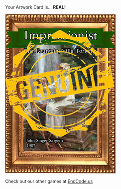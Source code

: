 Your Artwork Card is... 
  **REAL!**
 
 ![alt text](ArtworThe_Fountain__Villa_Torlonia_Real[face,1].png?raw=true "Artwork Card")  
 
 
 
 
 
 Check out our other games at [EndCode.us](https://endcode.us/)